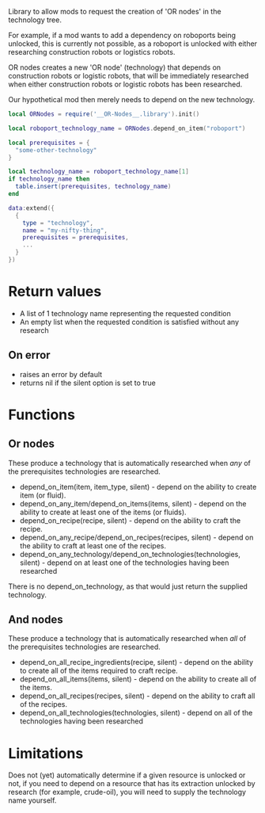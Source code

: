 Library to allow mods to request the creation of 'OR nodes' in the technology tree.

For example, if a mod wants to add a dependency on roboports being unlocked, this is currently not possible, as a roboport is unlocked with either researching construction robots or logistics robots.

OR nodes creates a new 'OR node' (technology) that depends on construction robots or logistic robots, that will be immediately researched when either construction robots or logistic robots has been researched.

Our hypothetical mod then merely needs to depend on the new technology.

```lua
local ORNodes = require('__OR-Nodes__.library').init()

local roboport_technology_name = ORNodes.depend_on_item("roboport")

local prerequisites = {
  "some-other-technology"
}

local technology_name = roboport_technology_name[1]
if technology_name then
  table.insert(prerequisites, technology_name)
end

data:extend({
  {
    type = "technology",
    name = "my-nifty-thing",
    prerequisites = prerequisites,
    ...
  }
})
```

# Return values

* A list of 1 technology name representing the requested condition
* An empty list when the requested condition is satisfied without any research

## On error

* raises an error by default
* returns nil if the silent option is set to true

# Functions

## Or nodes

These produce a technology that is automatically researched when *any* of the prerequisites technologies are researched.

* depend_on_item(item, item_type, silent) - depend on the ability to create item (or fluid).
* depend_on_any_item/depend_on_items(items, silent) - depend on the ability to create at least one of the items (or fluids).
* depend_on_recipe(recipe, silent) - depend on the ability to craft the recipe.
* depend_on_any_recipe/depend_on_recipes(recipes, silent) - depend on the ability to craft at least one of the recipes.
* depend_on_any_technology/depend_on_technologies(technologies, silent) - depend on at least one of the technologies having been researched

There is no depend_on_technology, as that would just return the supplied technology.

## And nodes

These produce a technology that is automatically researched when *all* of the prerequisites technologies are researched.

* depend_on_all_recipe_ingredients(recipe, silent) - depend on the ability to create all of the items required to craft recipe.
* depend_on_all_items(items, silent) - depend on the ability to create all of the items.
* depend_on_all_recipes(recipes, silent) - depend on the ability to craft all of the recipes.
* depend_on_all_technologies(technologies, silent) - depend on all of the technologies having been researched

# Limitations

Does not (yet) automatically determine if a given resource is unlocked or not, if you need to depend on a resource that has its extraction unlocked by research (for example, crude-oil), you will need to supply the technology name yourself.
